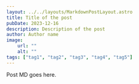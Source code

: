 ```yaml
---
layout: ../../layouts/MarkdownPostLayout.astro
title: Title of the post
pubDate: 2023-12-16
description: Description of the post
author: Author name
image:
    url: ""
    alt: ""
tags: ["tag1", "tag2", "tag3", "tag4", "tag5"]
---
```

Post MD goes here.
